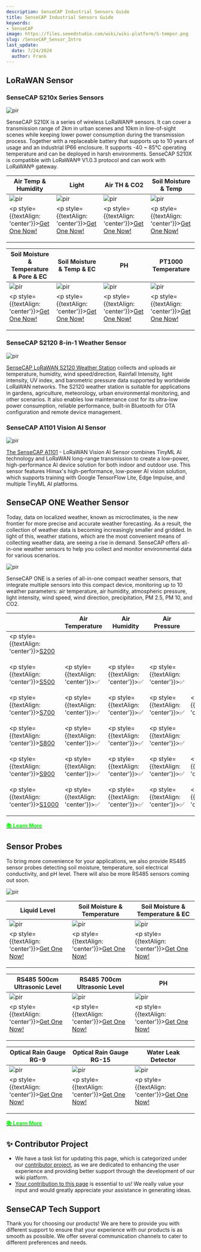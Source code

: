 ```yaml
---
description: SenseCAP Industrial Sensors Guide
title: SenseCAP Industrial Sensors Guide
keywords:
- SenseCAP
image: https://files.seeedstudio.com/wiki/wiki-platform/S-tempor.png
slug: /SenseCAP_Sensor_Intro
last_update:
  date: 7/24/2024
  author: Frank
---
```





## LoRaWAN Sensor


### SenseCAP S210x Series Sensors

<p style={{textAlign: 'center'}}><img src="https://files.seeedstudio.com/wiki/SenseCAP/introduction/lorawan-sensors.png" alt="pir" width={1000} height="auto" /></p>

SenseCAP S210X is a series of wireless LoRaWAN® sensors. It can cover a transmission range of 2km in urban scenes and 10km in line-of-sight scenes while keeping lower power consumption during the transmission process. Together with a replaceable battery that supports up to 10 years of usage and an industrial IP66 enclosure. It supports -40 ~ 85℃ operating temperature and can be deployed in harsh environments. SenseCAP S210X is compatible with LoRaWAN® V1.0.3 protocol and can work with LoRaWAN® gateway.


|Air Temp & Humidity|Light|Air TH & CO2|Soil Moisture & Temp|
|------------------|--------------------------|-----------------------|-----------------------|
|<img src="https://files.seeedstudio.com/wiki/SenseCAP/introduction/2101.png" alt="pir" width={300} height="auto" />|<img src="https://files.seeedstudio.com/wiki/SenseCAP/introduction/2102.png" alt="pir" width={300} height="auto" />|<img src="https://files.seeedstudio.com/wiki/SenseCAP/introduction/2103.png" alt="pir" width={300} height="auto" />|<img src="https://files.seeedstudio.com/wiki/SenseCAP/introduction/2104.png" alt="pir" width={300} height="auto" />|
|<p style={{textAlign: 'center'}}>[Get One Now!](https://www.seeedstudio.com/SenseCAP-S2101-LoRaWAN-Air-Temperature-and-Humidity-Sensor-p-5354.html)</p>|<p style={{textAlign: 'center'}}>[Get One Now!](https://www.seeedstudio.com/SenseCAP-S2102-LoRaWAN-Light-Intensity-Sensor-p-5355.html)</p>|<p style={{textAlign: 'center'}}>[Get One Now!](https://www.seeedstudio.com/SenseCAP-S2103-LoRaWAN-CO2-Temperature-and-Humidity-Sensor-p-5356.html)</p>|<p style={{textAlign: 'center'}}>[Get One Now!](https://www.seeedstudio.com/SenseCAP-S2106-p-5647.html)</p>|<p style={{textAlign: 'center'}}>[Get One Now!](https://www.seeedstudio.com/SenseCAP-S2104-LoRaWAN-Soil-Temperature-and-Moisture-Sensor-p-5357.html)</p>|

|Soil Moisture & Temperature & Pore & EC|Soil Moisture & Temp & EC|PH|PT1000 Temperature|
|------------------|--------------------------|-----------------------|--------------------------|
|<img src="https://files.seeedstudio.com/wiki/SenseCAP/introduction/2108.png" alt="pir" width={300} height="auto" />|<img src="https://files.seeedstudio.com/wiki/SenseCAP/introduction/2105.png" alt="pir" width={300} height="auto" />|<img src="https://files.seeedstudio.com/wiki/SenseCAP/introduction/2106.png" alt="pir" width={300} height="auto" />|<img src="https://media-cdn.seeedstudio.com/media/catalog/product/cache/bb49d3ec4ee05b6f018e93f896b8a25d/1/-/1-114993078-sensecap-s2107-temperature-sensor-45font.jpg" alt="pir" width={300} height="auto" />|<img src="https://media-cdn.seeedstudio.com/media/catalog/product/cache/bb49d3ec4ee05b6f018e93f896b8a25d/f/o/font_5.png" alt="pir" width={300} height="auto" />|
|<p style={{textAlign: 'center'}}>[Get One Now!](https://www.seeedstudio.com/SenseCAP-S2108-Soil-Moisture-Temperature-and-Pore-EC-Sensor-p-5825.html)</p>|<p style={{textAlign: 'center'}}>[Get One Now!](https://www.seeedstudio.com/SenseCAP-S2105-LoRaWAN-Soil-Temperature-Moisture-and-EC-Sensor-p-5358.html)</p>|<p style={{textAlign: 'center'}}>[Get One Now!](https://www.seeedstudio.com/SenseCAP-S2106-p-5647.html)</p>|<p style={{textAlign: 'center'}}>[Get One Now!](https://www.seeedstudio.com/SenseCAP-S2107-Temperature-Sensor-p-5807.html)</p>

### SenseCAP S2120 8-in-1 Weather Sensor

<p style={{textAlign: 'center'}}><img src="https://media-cdn.seeedstudio.com/media/catalog/product/cache/bb49d3ec4ee05b6f018e93f896b8a25d/f/o/font_5.png" alt="pir" width={600} height="auto" /></p>

[SenseCAP LoRaWAN S2120 Weather Station](https://www.seeedstudio.com/sensecap-s2120-lorawan-8-in-1-weather-sensor-p-5436.html) collects and uploads air temperature, humidity, wind speed/direction, Rainfall Intensity, light intensity, UV index, and barometric pressure data supported by worldwide LoRaWAN networks. The S2120 weather station is suitable for applications in gardens, agriculture, meteorology, urban environmental monitoring, and other scenarios. It also enables low maintenance cost for its ultra-low power consumption, reliable performance, built-in Bluetooth for OTA configuration and remote device management.



### SenseCAP A1101 Vision AI Sensor

<p style={{textAlign: 'center'}}><img src="https://media-cdn.seeedstudio.com/media/catalog/product/cache/bb49d3ec4ee05b6f018e93f896b8a25d/1/0/101990962-a1101-first-new-10.17.jpg" alt="pir" width={600} height="auto" /></p>

[The SenseCAP A1101](https://www.seeedstudio.com/SenseCAP-A1101-LoRaWAN-Vision-AI-Sensor-p-5367.html) - LoRaWAN Vision AI Sensor combines TinyML AI technology and LoRaWAN long-range transmission to create a low-power, high-performance AI device solution for both indoor and outdoor use. This sensor features Himax's high-performance, low-power AI vision solution, which supports training with Google TensorFlow Lite, Edge Impulse, and multiple TinyML AI platforms.


## SenseCAP ONE Weather Sensor

Today, data on localized weather, known as microclimates, is the new frontier for more precise and accurate weather forecasting. As a result, the collection of weather data is becoming increasingly smaller and gridded. In light of this, weather stations, which are the most convenient means of collecting weather data, are seeing a rise in demand. SenseCAP offers all-in-one weather sensors to help you collect and monitor environmental data for various scenarios.



<p style={{textAlign: 'center'}}><img src="https://wdcdn.qpic.cn/MTY4ODg1NDUzODQzODY1Mw_607717_gJ-z6vK8gbiTsmB3_1681182673?w=960&h=766" alt="pir" width={800} height="auto" /></p>

SenseCAP ONE is a series of all-in-one compact weather sensors, that integrate multiple sensors into this compact device, monitoring up to 10 weather parameters: air temperature, air humidity, atmospheric pressure, light intensity, wind speed, wind direction, precipitation, PM 2.5, PM 10, and CO2.

||Air Temperature|Air Humidity|Air Pressure|Light|Wind Speed|Wind Direction|Rainfall|PM2.5|PM10|CO2|Noise|
|--|--|--|--|--|--|--|--|--|--|--|--|
|<p style={{textAlign: 'center'}}>[S200](https://www.seeedstudio.com/SenseCAP-S200-Wind-Speed-and-Direction-Sensor-p-5693.html)</p>|||||<p style={{textAlign: 'center'}}>✅</p>|<p style={{textAlign: 'center'}}>✅</p>||||||
|<p style={{textAlign: 'center'}}>[S500](https://www.seeedstudio.com/SenseCAP-S500-5-in-1-Compact-Weather-Station-p-5652.html)</p>|<p style={{textAlign: 'center'}}>✅</p>|<p style={{textAlign: 'center'}}>✅</p>|<p style={{textAlign: 'center'}}>✅</p>||<p style={{textAlign: 'center'}}>✅</p>|<p style={{textAlign: 'center'}}>✅</p>||||||
|<p style={{textAlign: 'center'}}>[S700](https://www.seeedstudio.com/SenseCAP-S700-7-in-1-Compact-Weather-Station-p-5651.html)</p>|<p style={{textAlign: 'center'}}>✅</p>|<p style={{textAlign: 'center'}}>✅</p>|<p style={{textAlign: 'center'}}>✅</p>|<p style={{textAlign: 'center'}}>✅</p>|<p style={{textAlign: 'center'}}>✅</p>|<p style={{textAlign: 'center'}}>✅</p>|<p style={{textAlign: 'center'}}>✅</p>|||||
|<p style={{textAlign: 'center'}}>[S800](https://www.seeedstudio.com/SenseCAP-S800-8-in-1-Compact-Weather-Station-p-5653.html)</p>|<p style={{textAlign: 'center'}}>✅</p>|<p style={{textAlign: 'center'}}>✅</p>|<p style={{textAlign: 'center'}}>✅</p>||<p style={{textAlign: 'center'}}>✅</p>|<p style={{textAlign: 'center'}}>✅</p>||<p style={{textAlign: 'center'}}>✅</p>|<p style={{textAlign: 'center'}}>✅</p>||<p style={{textAlign: 'center'}}>✅</p>|
|<p style={{textAlign: 'center'}}>[S900](https://www.seeedstudio.com/SenseCAPONE-S900-9in1-Compact-Weather-Sensor-p-4881.html)</p>|<p style={{textAlign: 'center'}}>✅</p>|<p style={{textAlign: 'center'}}>✅</p>|<p style={{textAlign: 'center'}}>✅</p>|<p style={{textAlign: 'center'}}>✅</p>|<p style={{textAlign: 'center'}}>✅</p>|<p style={{textAlign: 'center'}}>✅</p>|<p style={{textAlign: 'center'}}>✅</p>|<p style={{textAlign: 'center'}}>✅</p>|<p style={{textAlign: 'center'}}>✅</p>|||
|<p style={{textAlign: 'center'}}>[S1000](https://www.seeedstudio.com/SenseCAP-S1000-10-in-1-Compact-Weather-Station-p-5654.html)</p>|<p style={{textAlign: 'center'}}>✅</p>|<p style={{textAlign: 'center'}}>✅</p>|<p style={{textAlign: 'center'}}>✅</p>|<p style={{textAlign: 'center'}}>✅</p>|<p style={{textAlign: 'center'}}>✅</p>|<p style={{textAlign: 'center'}}>✅</p>|<p style={{textAlign: 'center'}}>✅</p>|<p style={{textAlign: 'center'}}>✅</p>|<p style={{textAlign: 'center'}}>✅</p>|<p style={{textAlign: 'center'}}>✅</p>||

<div class="get_one_now_container" style={{textAlign: 'center'}}>
  <a class="get_one_now_item" href="https://wiki.seeedstudio.com/SenseCAP_ONE_weather_sensor/"><strong><span><font color={'FFFFFF'} size={"4"}> 📚 Learn More</font></span></strong></a>
</div>

## Sensor Probes

To bring more convenience for your applications, we also provide RS485 sensor probes detecting soil moisture, temperature, soil electrical conductivity, and pH level. There will also be more RS485 sensors coming out soon.

<p style={{textAlign: 'center'}}><img src="https://sensecap-solution-upload.cdn.seeed.cn/cc/2022/09/751082a4ebef3470bf20ee2e9523bbd4.png?x-oss-process=image%2Fformat,webp" alt="pir" width={1000} height="auto" /></p>

|Liquid Level|Soil Moisture & Temperature|Soil Moisture & Temperature & EC|
|------------------|--------------------------|-----------------------|
|<img src="https://files.seeedstudio.com/wiki/Liquid_Level_Sensor/img/01_14_4.png" alt="pir" width={300} height="auto" />|<img src="https://files.seeedstudio.com/wiki/Soil_Moisture_Temperature_Sensor/101990668_2.png" alt="pir" width={300} height="auto" />|<img src="https://files.seeedstudio.com/wiki/Soil_Moisture_Temperature_EC_Sensor/101990667_2.png" alt="pir" width={300} height="auto" />|
|<p style={{textAlign: 'center'}}>[Get One Now!](https://www.seeedstudio.com/Liquid-Level-Sensor-p-4619.html)</p>|<p style={{textAlign: 'center'}}>[Get One Now!](https://www.seeedstudio.com/RS485-Soil-Moisture-Temperature-Sensor-S-Soil-MT-02-p-4634.html)</p>|<p style={{textAlign: 'center'}}>[Get One Now!](https://www.seeedstudio.com/RS485-Soil-Moisture-Temperature-EC-Sensor-S-Soil-MTEC-02-p-4633.html)</p>|

|RS485 500cm Ultrasonic Level|RS485 700cm Ultrasonic Level|PH|
|------------------|--------------------------|-----------------------|
|<img src="https://files.seeedstudio.com/wiki/RS485_500cm%20ultrasonic_sensor/image%201.png" alt="pir" width={300} height="auto" />|<img src="https://files.seeedstudio.com/wiki/750cm%20ultrasonic%20sensor/image1.jpeg" alt="pir" width={300} height="auto" />|<img src="https://files.seeedstudio.com/wiki/Industrial_Grade_ph_Sensor/Image/101990666_2.png" alt="pir" width={300} height="auto" />|
|<p style={{textAlign: 'center'}}>[Get One Now!](https://www.seeedstudio.com/RS485-500cm-Ultrasonic-Level-Sensor-p-5588.html)</p>|<p style={{textAlign: 'center'}}>[Get One Now!](https://www.seeedstudio.com/RS485-750cm-Ultrasonic-Level-Sensor-p-5587.html)</p>|<p style={{textAlign: 'center'}}>[Get One Now!](https://www.seeedstudio.com/RS485-pH-Sensor-S-pH-01A-p-4632.html)</p>|

|Optical Rain Gauge RG-9|Optical Rain Gauge RG-15|Water Leak Detector|
|------------------|--------------------------|-----------------------|
|<img src="https://files.seeedstudio.com/wiki/Optical_Rain_Gauge_RG-9/0000_front-05.png" alt="pir" width={300} height="auto" />|<img src="https://files.seeedstudio.com/wiki/Industrial-Grade_Optical_Rain_Gauge_RG-15/114992321-07.png" alt="pir" width={300} height="auto" />|<img src="https://files.seeedstudio.com/wiki/Water_Leak_Detector/pic.PNG" alt="pir" width={270} height="auto" />|
|<p style={{textAlign: 'center'}}>[Get One Now!](https://www.seeedstudio.com/Rain-Gauge-RG-9-p-4744.html)</p>|<p style={{textAlign: 'center'}}>[Get One Now!](https://www.seeedstudio.com/Rain-Gauge-RG-15-p-4648.html)</p>|<p style={{textAlign: 'center'}}>[Get One Now!](https://www.seeedstudio.com/Water-Leak-Detector-p-4620.html)</p>|

<div class="get_one_now_container" style={{textAlign: 'center'}}>
  <a class="get_one_now_item" href="https://wiki.seeedstudio.com/SenseCAP_Sensor_Probes_Product_Catalogue/"><strong><span><font color={'FFFFFF'} size={"4"}> 📚 Learn More</font></span></strong></a>
</div>


## ✨ Contributor Project

- We have a task list for updating this page, which is categorized under our [contributor project](https://github.com/orgs/Seeed-Studio/projects/6/views/1?pane=issue&itemId=30957479), as we are dedicated to enhancing the user experience and providing better support through the development of our wiki platform.
- [Your contribution to this page](https://github.com/orgs/Seeed-Studio/projects/6/views/1?pane=issue&itemId=33961692) is essential to us! We really value your input and would greatly appreciate your assistance in generating ideas.


## SenseCAP Tech Support

Thank you for choosing our products! We are here to provide you with different support to ensure that your experience with our products is as smooth as possible. We offer several communication channels to cater to different preferences and needs.

<div class="button_tech_support_container">
<a href="https://discord.gg/sensecap" class="button_tech_support_sensecap"></a>
<a href="https://support.sensecapmx.com/portal/en/home" class="button_tech_support_sensecap3"></a>
</div>

<div class="button_tech_support_container">
<a href="mailto:support@sensecapmx.com" class="button_tech_support_sensecap2"></a>
<a href="https://github.com/Seeed-Studio/wiki-documents/discussions/69" class="button_discussion"></a>
</div>
